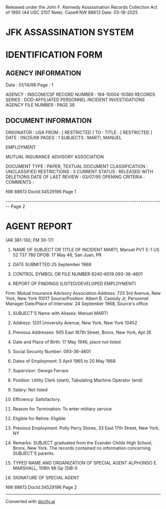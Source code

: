 Released under the John F. Kennedy
Assassination Records Collection Act of
1992 (44 USC 2107 Note). Case#:NW
88613 Date: 03-18-2025

# JFK ASSASSINATION SYSTEM
# IDENTIFICATION FORM

## AGENCY INFORMATION

Date : 01/14/98
Page : 1

AGENCY : INSCOM/CSF
RECORD NUMBER : 194-10004-10380
RECORDS SERIES : DOD-AFFILIATED PERSONNEL INCIDENT INVESTIGATIONS
AGENCY FILE NUMBER : PAGE 38

## DOCUMENT INFORMATION

ORIGINATOR : USA
FROM : [ RESTRICTED ]
TO :
TITLE : [ RESTRICTED ]
DATE : 09/25/68
PAGES : 1
SUBJECTS : MARTI, MANUEL

EMPLOYMENT

MUTUAL INSURANCE ADVISORY ASSOCIATION

DOCUMENT TYPE : PAPER, TEXTUAL DOCUMENT
CLASSIFICATION : UNCLASSIFIED
RESTRICTIONS : 3
CURRENT STATUS : RELEASED WITH DELETIONS
DATE OF LAST REVIEW : 03/07/95
OPENING CRITERIA :
COMMENTS :

NW 88613 DocId:34529196 Page 1


-------------------------------------------------------------------------------- Page 2

# AGENT REPORT
(AR 381-130; FM 30-17)

1. NAME OF SUBJECT OR TITLE OF INCIDENT
   MARTI, Manuel
   PVT E-1 US 52 737 780
   DPOB: 17 May 46, San Juan, PR

2. DATE SUBMITTED
   25 September 1968

3. CONTROL SYMBOL OR FILE NUMBER
   8240-6019
   093-36-4601

4. REPORT OF FINDINGS (LISTED/DEVELOPED EMPLOYMENT)

Firm: Mutual Insurance Advisory Association
Address: 733 3rd Avenue, New York, New York 10017
Source/Position: Albert B. Cassidy Jr, Personnel Manager
Date/Place of Interview: 24 September 1968, Source's office

1. SUBJECT'S Name with Aliases: Manuel MARTI

2. Address: 1201 University Avenue, New York, New York 10452

3. Previous Addresses: 905 East 167th Street, Bronx, New York, Apt 2E

4. Date and Place of Birth: 17 May 1946, place not listed

5. Social Security Number: 093-36-4601

6. Dates of Employment: 5 April 1965 to 20 May 1968

7. Supervisor: George Ferraro

8. Position: Utility Clerk (start), Tabulating Machine Operator (end)

9. Salary: Not listed

10. Efficiency: Satisfactory.

11. Reason for Termination: To enter military service

12. Eligible for Rehire: Eligible

13. Previous Employment: Polly Perry Stores, 33 East 17th Street, New York, NY

14. Remarks: SUBJECT graduated from the Evander Childs High School, Bronx, New York. The records contained no information concerning SUBJECT'S parents.

5. TYPED NAME AND ORGANIZATION OF SPECIAL AGENT
   ALPHONSO E. MARSHALL, 108th MI Gp (SIB-I)

6. SIGNATURE OF SPECIAL AGENT

NW 88613 Docld:34529196 Page 2


---
Converted with [doctly.ai](https://doctly.ai)